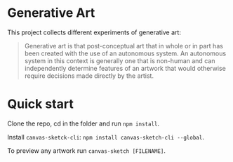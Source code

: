 # Generative Art

This project collects different experiments of generative art:

> Generative art is that post-conceptual art that in whole or in part has been created with the use of an autonomous system. An autonomous system in this context is generally one that is non-human and can independently determine features of an artwork that would otherwise require decisions made directly by the artist.

# Quick start

Clone the repo, cd in the folder and run `npm install`.

Install `canvas-sketck-cli`: `npm install canvas-sketch-cli --global`.

To preview any artwork run `canvas-sketch [FILENAME]`.
